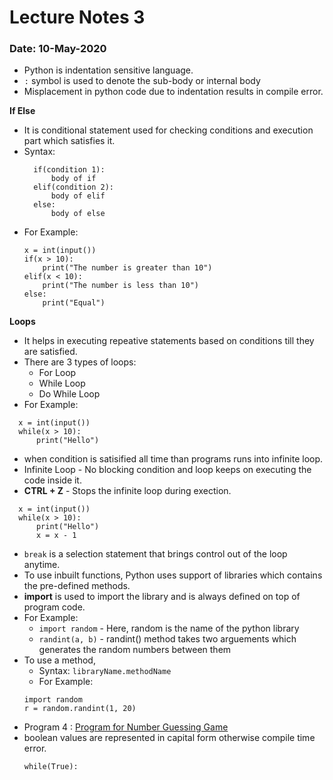 # Lecture Notes 3
### Date: 10-May-2020

* Python is indentation sensitive language.
* `:` symbol is used to denote the sub-body or internal body
* Misplacement in python code due to indentation results in compile error.

__If Else__
* It is conditional statement used for checking conditions and execution part which satisfies it.
* Syntax:
  ```
    if(condition 1):
        body of if
    elif(condition 2):
        body of elif
    else:
        body of else
  ```      
* For Example:
  ```
  x = int(input())
  if(x > 10):
      print("The number is greater than 10")
  elif(x < 10):
      print("The number is less than 10")
  else:
      print("Equal")
  ```
__Loops__
* It helps in executing repeative statements based on conditions till they are satisfied.
* There are 3 types of loops:
  * For Loop
  * While Loop
  * Do While Loop
* For Example:
```
  x = int(input())
  while(x > 10):
      print("Hello")
```
* when condition is satisified all time than programs runs into infinite loop.
* Infinite Loop - No blocking condition and loop keeps on executing the code inside it.
* __CTRL + Z__ - Stops the infinite loop during exection.
```
  x = int(input())
  while(x > 10):
      print("Hello")
      x = x - 1
```
* `break` is a selection statement that brings control out of the loop anytime. 
* To use inbuilt functions, Python uses support of libraries which contains the pre-defined methods.
* __import__ is used to import the library and is always defined on top of program code.
* For Example:
  * `import random` - Here, random is the name of the python library <br>
  * `randint(a, b)` - randint() method takes two arguements which generates the random numbers between them
* To use a method, 
  * Syntax: `libraryName.methodName` 
  * For Example: 
  ```
  import random
  r = random.randint(1, 20)
  ```
* Program 4 : [Program for Number Guessing Game](https://github.com/abhinavg916/ytcodehelp-python/blob/master/Lectures/Lecture3/4NumberGuessingGame.py)
* boolean values are represented in capital form otherwise compile time error.
  ```
  while(True):
  ```



  
